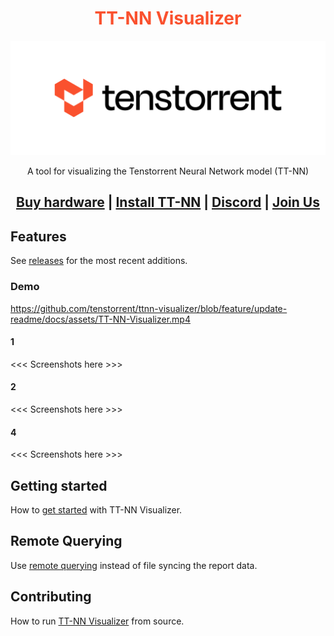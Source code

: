 <div align="center">

<h1 style="color: #FA512E;"> TT-NN Visualizer </h1>

<div align="center">
<picture>
  <source media="(prefers-color-scheme: dark)" srcset="./src/assets/tt-logo-dark.svg">
  <img alt="" src="./src/assets/tt-logo.svg">
</picture>

A tool for visualizing the Tenstorrent Neural Network model (TT-NN)

</div>

<h2 style="text-align: center">

[Buy hardware](https://tenstorrent.com/cards/) | [Install TT-NN](https://github.com/tenstorrent/tt-metal/blob/main/INSTALLING.md) | [Discord](https://discord.gg/tvhGzHQwaj) | [Join Us](https://boards.greenhouse.io/tenstorrent/jobs/4155609007)

</h2>

</div>

## Features

See [releases](https://github.com/tenstorrent/ttnn-visualizer/releases) for the most recent additions.

### Demo
https://github.com/tenstorrent/ttnn-visualizer/blob/feature/update-readme/docs/assets/TT-NN-Visualizer.mp4

#### 1

<<< Screenshots here >>>

#### 2

<<< Screenshots here >>>

#### 4

<<< Screenshots here >>>

## Getting started

How to [get started](./docs/getting-started.md) with TT-NN Visualizer.

## Remote Querying

Use [remote querying](./docs/remote-querying.md) instead of file syncing the report data.

## Contributing

How to run [TT-NN Visualizer](./docs/contributing.md) from source.
